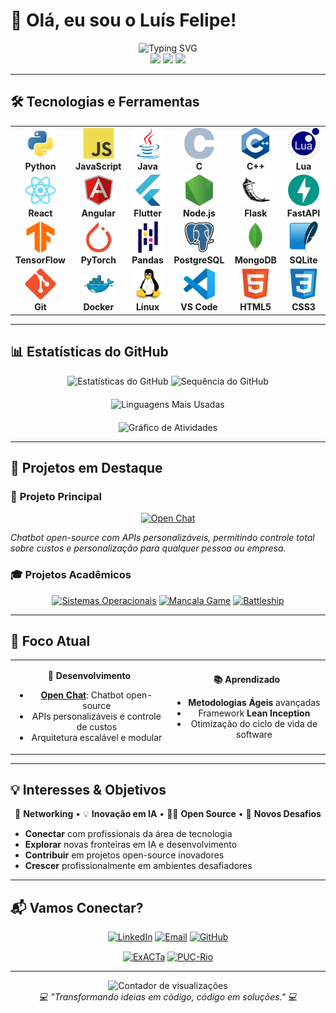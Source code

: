 # 👋 Olá, eu sou o Luís Felipe!

<div align="center">
  <img src="https://readme-typing-svg.herokuapp.com?font=Fira+Code&weight=600&size=28&duration=3000&pause=1000&color=6366F1&center=true&vCenter=true&width=600&lines=Engenheiro+de+Software+%26+IA;Estudante+de+Eng.+Computação;Desenvolvedor+Full+Stack;Entusiasta+de+Tecnologia" alt="Typing SVG" />
</div>

<div align="center">
  <img src="https://img.shields.io/badge/🏢-ExACTa_PUC--Rio-6366F1?style=for-the-badge&logoColor=white"/>
  <img src="https://img.shields.io/badge/🎓-Eng._Computação-8B5CF6?style=for-the-badge&logoColor=white"/>
  <img src="https://img.shields.io/badge/📍-Rio_de_Janeiro-A855F7?style=for-the-badge&logoColor=white"/>
</div>

---

## 🛠️ Tecnologias e Ferramentas

<table align="center">
  <tr>
    <td align="center" width="120">
      <img src="https://raw.githubusercontent.com/devicons/devicon/master/icons/python/python-original.svg" width="50" height="50" alt="Python" />
      <br><strong>Python</strong>
    </td>
    <td align="center" width="120">
      <img src="https://raw.githubusercontent.com/devicons/devicon/master/icons/javascript/javascript-original.svg" width="50" height="50" alt="JavaScript" />
      <br><strong>JavaScript</strong>
    </td>
    <td align="center" width="120">
      <img src="https://raw.githubusercontent.com/devicons/devicon/master/icons/java/java-original.svg" width="50" height="50" alt="Java" />
      <br><strong>Java</strong>
    </td>
    <td align="center" width="120">
      <img src="https://raw.githubusercontent.com/devicons/devicon/master/icons/c/c-original.svg" width="50" height="50" alt="C" />
      <br><strong>C</strong>
    </td>
    <td align="center" width="120">
      <img src="https://raw.githubusercontent.com/devicons/devicon/master/icons/cplusplus/cplusplus-original.svg" width="50" height="50" alt="C++" />
      <br><strong>C++</strong>
    </td>
    <td align="center" width="120">
      <img src="https://raw.githubusercontent.com/devicons/devicon/master/icons/lua/lua-original.svg" width="50" height="50" alt="Lua" />
      <br><strong>Lua</strong>
    </td>
  </tr>
  <tr>
    <td align="center" width="120">
      <img src="https://raw.githubusercontent.com/devicons/devicon/master/icons/react/react-original.svg" width="50" height="50" alt="React" />
      <br><strong>React</strong>
    </td>
    <td align="center" width="120">
      <img src="https://raw.githubusercontent.com/devicons/devicon/master/icons/angularjs/angularjs-original.svg" width="50" height="50" alt="Angular" />
      <br><strong>Angular</strong>
    </td>
    <td align="center" width="120">
      <img src="https://raw.githubusercontent.com/devicons/devicon/master/icons/flutter/flutter-original.svg" width="50" height="50" alt="Flutter" />
      <br><strong>Flutter</strong>
    </td>
    <td align="center" width="120">
      <img src="https://raw.githubusercontent.com/devicons/devicon/master/icons/nodejs/nodejs-original.svg" width="50" height="50" alt="Node.js" />
      <br><strong>Node.js</strong>
    </td>
    <td align="center" width="120">
      <img src="https://raw.githubusercontent.com/devicons/devicon/master/icons/flask/flask-original.svg" width="50" height="50" alt="Flask" />
      <br><strong>Flask</strong>
    </td>
    <td align="center" width="120">
      <img src="https://raw.githubusercontent.com/devicons/devicon/master/icons/fastapi/fastapi-original.svg" width="50" height="50" alt="FastAPI" />
      <br><strong>FastAPI</strong>
    </td>
  </tr>
  <tr>
    <td align="center" width="120">
      <img src="https://raw.githubusercontent.com/devicons/devicon/master/icons/tensorflow/tensorflow-original.svg" width="50" height="50" alt="TensorFlow" />
      <br><strong>TensorFlow</strong>
    </td>
    <td align="center" width="120">
      <img src="https://raw.githubusercontent.com/devicons/devicon/master/icons/pytorch/pytorch-original.svg" width="50" height="50" alt="PyTorch" />
      <br><strong>PyTorch</strong>
    </td>
    <td align="center" width="120">
      <img src="https://raw.githubusercontent.com/devicons/devicon/master/icons/pandas/pandas-original.svg" width="50" height="50" alt="Pandas" />
      <br><strong>Pandas</strong>
    </td>
    <td align="center" width="120">
      <img src="https://raw.githubusercontent.com/devicons/devicon/master/icons/postgresql/postgresql-original.svg" width="50" height="50" alt="PostgreSQL" />
      <br><strong>PostgreSQL</strong>
    </td>
    <td align="center" width="120">
      <img src="https://raw.githubusercontent.com/devicons/devicon/master/icons/mongodb/mongodb-original.svg" width="50" height="50" alt="MongoDB" />
      <br><strong>MongoDB</strong>
    </td>
    <td align="center" width="120">
      <img src="https://raw.githubusercontent.com/devicons/devicon/master/icons/sqlite/sqlite-original.svg" width="50" height="50" alt="SQLite" />
      <br><strong>SQLite</strong>
    </td>
  </tr>
  <tr>
    <td align="center" width="120">
      <img src="https://raw.githubusercontent.com/devicons/devicon/master/icons/git/git-original.svg" width="50" height="50" alt="Git" />
      <br><strong>Git</strong>
    </td>
    <td align="center" width="120">
      <img src="https://raw.githubusercontent.com/devicons/devicon/master/icons/docker/docker-original.svg" width="50" height="50" alt="Docker" />
      <br><strong>Docker</strong>
    </td>
    <td align="center" width="120">
      <img src="https://raw.githubusercontent.com/devicons/devicon/master/icons/linux/linux-original.svg" width="50" height="50" alt="Linux" />
      <br><strong>Linux</strong>
    </td>
    <td align="center" width="120">
      <img src="https://raw.githubusercontent.com/devicons/devicon/master/icons/vscode/vscode-original.svg" width="50" height="50" alt="VS Code" />
      <br><strong>VS Code</strong>
    </td>
    <td align="center" width="120">
      <img src="https://raw.githubusercontent.com/devicons/devicon/master/icons/html5/html5-original.svg" width="50" height="50" alt="HTML5" />
      <br><strong>HTML5</strong>
    </td>
    <td align="center" width="120">
      <img src="https://raw.githubusercontent.com/devicons/devicon/master/icons/css3/css3-original.svg" width="50" height="50" alt="CSS3" />
      <br><strong>CSS3</strong>
    </td>
  </tr>
</table>

---

## 📊 Estatísticas do GitHub

<div align="center">
  <picture>
    <source 
      srcset="https://github-readme-stats.vercel.app/api?username=luisf2907&show_icons=true&theme=tokyonight&hide_border=true&count_private=true&bg_color=0D1117&title_color=6366F1&text_color=C9D1D9&icon_color=8B5CF6"
      media="(prefers-color-scheme: dark)"
    />
    <img 
      src="https://github-readme-stats.vercel.app/api?username=luisf2907&show_icons=true&theme=default&hide_border=true&count_private=true&bg_color=FFFFFF&title_color=6366F1&text_color=24292F&icon_color=8B5CF6"
      alt="Estatísticas do GitHub"
      width="49%"
    />
  </picture>
  
  <picture>
    <source 
      srcset="https://github-readme-streak-stats.herokuapp.com?user=luisf2907&theme=tokyonight&hide_border=true&background=0D1117&stroke=6366F1&ring=8B5CF6&fire=A855F7&currStreakNum=C9D1D9&sideNums=C9D1D9&currStreakLabel=6366F1&sideLabels=8B5CF6&dates=9CA3AF"
      media="(prefers-color-scheme: dark)"
    />
    <img 
      src="https://github-readme-streak-stats.herokuapp.com?user=luisf2907&theme=default&hide_border=true&background=FFFFFF&stroke=6366F1&ring=8B5CF6&fire=A855F7&currStreakNum=24292F&sideNums=24292F&currStreakLabel=6366F1&sideLabels=8B5CF6&dates=6B7280"
      alt="Sequência do GitHub"
      width="49%"
    />
  </picture>
</div>

<div align="center" style="margin-top: 20px;">
  <picture>
    <source 
      srcset="https://github-readme-stats.vercel.app/api/top-langs/?username=luisf2907&layout=compact&theme=tokyonight&hide_border=true&bg_color=0D1117&title_color=6366F1&text_color=C9D1D9"
      media="(prefers-color-scheme: dark)"
    />
    <img 
      src="https://github-readme-stats.vercel.app/api/top-langs/?username=luisf2907&layout=compact&theme=default&hide_border=true&bg_color=FFFFFF&title_color=6366F1&text_color=24292F"
      alt="Linguagens Mais Usadas"
      width="50%"
    />
  </picture>
</div>

<div align="center" style="margin-top: 20px;">
  <picture>
    <source 
      srcset="https://github-readme-activity-graph.vercel.app/graph?username=luisf2907&theme=tokyo-night&hide_border=true&bg_color=0D1117&color=6366F1&line=8B5CF6&point=A855F7&area=true&hide_title=true"
      media="(prefers-color-scheme: dark)"
    />
    <img 
      src="https://github-readme-activity-graph.vercel.app/graph?username=luisf2907&theme=github-compact&hide_border=true&bg_color=FFFFFF&color=6366F1&line=8B5CF6&point=A855F7&area=true&hide_title=true"
      alt="Gráfico de Atividades"
      width="95%"
    />
  </picture>
</div>

---

## 🚀 Projetos em Destaque

### 💼 **Projeto Principal**
<div align="center">
  
[![Open Chat](https://img.shields.io/badge/🤖_Open_Chat-Chatbot_Open--Source-6366F1?style=for-the-badge&logo=github&logoColor=white)](https://github.com/luisf2907/open-chat)

</div>

*Chatbot open-source com APIs personalizáveis, permitindo controle total sobre custos e personalização para qualquer pessoa ou empresa.*

### 🎓 **Projetos Acadêmicos**
<div align="center">
  
[![Sistemas Operacionais](https://img.shields.io/badge/💻_Sistemas_Operacionais-C/Linux-8B5CF6?style=for-the-badge&logo=linux&logoColor=white)](https://github.com/david-wolff/T01-Sistemas-Operacionais)
[![Mancala Game](https://img.shields.io/badge/🎮_Mancala-Algoritmos_&_Jogos-A855F7?style=for-the-badge&logo=gamemaker&logoColor=white)](https://github.com/MTuro/Mancala)
[![Battleship](https://img.shields.io/badge/⚓_Battleship-Programação-C084FC?style=for-the-badge&logo=cplusplus&logoColor=white)](https://github.com/RafaelBastos44/Battleship)

</div>

---

## 🌱 Foco Atual

<table align="center">
<tr>
<td align="center" width="50%">

**🔭 Desenvolvimento**
- **[Open Chat](https://github.com/luisf2907/open-chat)**: Chatbot open-source
- APIs personalizáveis e controle de custos
- Arquitetura escalável e modular

</td>
<td align="center" width="50%">

**📚 Aprendizado**
- **Metodologias Ágeis** avançadas
- Framework **Lean Inception**
- Otimização do ciclo de vida de software

</td>
</tr>
</table>

---

## 💡 Interesses & Objetivos

<div align="center">
  
🤝 **Networking** • 💡 **Inovação em IA** • 👨‍💻 **Open Source** • 🚀 **Novos Desafios**

</div>

- **Conectar** com profissionais da área de tecnologia
- **Explorar** novas fronteiras em IA e desenvolvimento
- **Contribuir** em projetos open-source inovadores  
- **Crescer** profissionalmente em ambientes desafiadores

---

## 📬 Vamos Conectar?

<div align="center">
  
[![LinkedIn](https://img.shields.io/badge/LinkedIn-Conectar-0077B5?style=for-the-badge&logo=linkedin&logoColor=white)](https://www.linkedin.com/in/luisfelipefrontin/)
[![Email](https://img.shields.io/badge/Email-Contato-0078D4?style=for-the-badge&logo=microsoft-outlook&logoColor=white)](mailto:lfcfrontinw@outlook.com)
[![GitHub](https://img.shields.io/badge/GitHub-Seguir-171515?style=for-the-badge&logo=github&logoColor=white)](https://github.com/luisf2907)

</div>

<div align="center" style="margin-top: 15px;">
  
[![ExACTa](https://img.shields.io/badge/🏢_ExACTa-Empresa_Atual-6366F1?style=for-the-badge&logoColor=white)](https://www.exacta.inf.puc-rio.br/)
[![PUC-Rio](https://img.shields.io/badge/🎓_PUC--Rio-Departamento_de_Informática-8B5CF6?style=for-the-badge&logoColor=white)](https://www.inf.puc-rio.br/)

</div>

---

<div align="center">
  <img src="https://komarev.com/ghpvc/?username=luisf2907&label=Visualizações%20do%20Perfil&color=6366F1&style=for-the-badge" alt="Contador de visualizações" />
</div>

<div align="center">
  <i>💻 "Transformando ideias em código, código em soluções." 💻</i>
</div>
